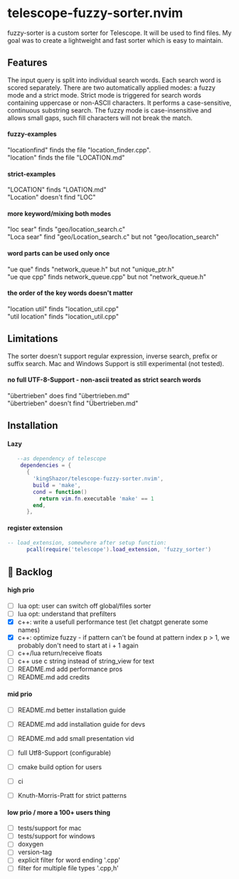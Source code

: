# telescope-fuzzy-sorter.nvim

fuzzy-sorter is a custom sorter for Telescope. It will be used to find files. My goal was to create a lightweight and fast sorter which is easy to maintain.

## Features

The input query is split into individual search words. Each search word is scored separately. There are two automatically applied modes: a fuzzy mode and a strict mode. 
Strict mode is triggered for search words containing uppercase or non-ASCII characters.
It performs a case-sensitive, continuous substring search.
The fuzzy mode is case-insensitive and allows small gaps, such fill characters will not break the match.

#### fuzzy-examples

"locationfind" finds the file "location_finder.cpp".  
"location" finds the file "LOCATION.md"  

#### strict-examples

"LOCATION" finds "LOATION.md"  
"Location" doesn't find "LOC"  

#### more keyword/mixing both modes

"loc sear" finds "geo/location_search.c"  
"Loca sear" find "geo/Location_search.c" but not "geo/location_search"  

#### word parts can be used only once

"ue que" finds "network_queue.h" but not "unique_ptr.h"  
"ue que cpp" finds network_queue.cpp" but not "network_queue.h"  

#### the order of the key words doesn't matter

"location util" finds "location_util.cpp"  
"util location" finds "location_util.cpp"  

## Limitations

The sorter doesn't support regular expression, inverse search, prefix or suffix search. Mac and Windows Support is still experimental (not tested).

#### no full UTF-8-Support - non-ascii treated as strict search words

"übertrieben" does find "übertrieben.md"  
"übertrieben" doesn't find "Übertrieben.md"  

## Installation

#### Lazy

```lua
   --as dependency of telescope
    dependencies = {
      {
        'kingShazor/telescope-fuzzy-sorter.nvim',
        build = 'make',
        cond = function()
          return vim.fn.executable 'make' == 1
        end,
      },
```
#### register extension
```lua
-- load_extension, somewhere after setup function:
      pcall(require('telescope').load_extension, 'fuzzy_sorter')
```

## 🚀 Backlog

#### high prio

- [ ] lua opt: user can switch off global/files sorter
- [ ] lua opt: understand that prefilters
- [x] c++: write a usefull performance test (let chatgpt generate some names)
- [x] c++: optimize fuzzy - if pattern can't be found at pattern index p > 1, we probably don't need to start at i + 1 again
- [ ] c++/lua return/receive floats
- [ ] c++ use c string instead of string_view for text
- [ ] README.md add performance pros
- [ ] README.md add credits

#### mid prio

- [ ] README.md better installation guide
- [ ] README.md add installation guide for devs
- [ ] README.md add small presentation vid
- [ ] full Utf8-Support (configurable)
- [ ] cmake build option for users
- [ ] ci
- [ ] Knuth-Morris-Pratt for strict patterns


#### low prio / more a 100+ users thing

- [ ] tests/support for mac
- [ ] tests/support for windows
- [ ] doxygen
- [ ] version-tag
- [ ] explicit filter for word ending '.cpp'
- [ ] filter for multiple file types '.cpp,h'
